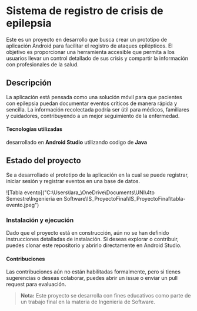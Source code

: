 # Sistema de registro de crisis de epilepsia

Este es un proyecto en desarrollo que busca crear un prototipo de aplicación Android para facilitar el registro de ataques epilépticos. El objetivo es proporcionar una herramienta accesible que permita a los usuarios llevar un control detallado de sus crisis y compartir la información con profesionales de la salud.

##  Descripción

La aplicación está pensada como una solución móvil para que pacientes con epilepsia puedan documentar eventos críticos de manera rápida y sencilla. La información recolectada podría ser útil para médicos, familiares y cuidadores, contribuyendo a un mejor seguimiento de la enfermedad.

####  Tecnologías utilizadas

 desarrollado en **Android Studio** utilizando codigo de **Java**

##  Estado del proyecto
Se a desarrollado el prototipo de la aplicación en la cual se puede registrar, iniciar sesión y registrar eventos en una base de datos.

![Tabla evento]("C:\Users\lara_\OneDrive\Documents\UNI\4to Semestre\Ingenieria en Software\IS_ProyectoFinal\IS_ProyectoFinal\tabla-evento.jpeg")


###  Instalación y ejecución

Dado que el proyecto está en construcción, aún no se han definido instrucciones detalladas de instalación. Si deseas explorar o contribuir, puedes clonar este repositorio y abrirlo directamente en Android Studio.

####  Contribuciones
Las contribuciones aún no están habilitadas formalmente, pero si tienes sugerencias o deseas colaborar, puedes abrir un issue o enviar un pull request para evaluación.  



>**Nota:** Este proyecto se desarrolla con fines educativos como parte de un trabajo final en la materia de Ingenieria de Software.
